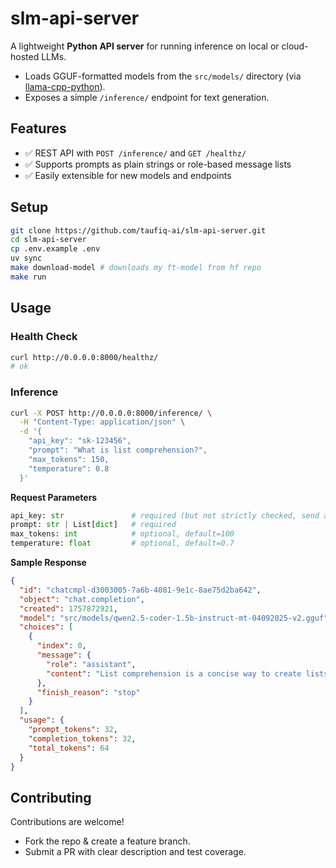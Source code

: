 # slm-api-server

A lightweight **Python API server** for running inference on local or cloud-hosted LLMs.

* Loads GGUF-formatted models from the `src/models/` directory (via [llama-cpp-python](https://llama-cpp-python.readthedocs.io/en/latest/)).
* Exposes a simple `/inference/` endpoint for text generation.

## Features

* ✅ REST API with `POST /inference/` and `GET /healthz/`
* ✅ Supports prompts as plain strings or role-based message lists
* ✅ Easily extensible for new models and endpoints


## Setup

```bash
git clone https://github.com/taufiq-ai/slm-api-server.git
cd slm-api-server
cp .env.example .env
uv sync
make download-model # downloads my ft-model from hf repo
make run
```

## Usage

### Health Check

```bash
curl http://0.0.0.0:8000/healthz/
# ok
```

### Inference

```bash
curl -X POST http://0.0.0.0:8000/inference/ \
  -H "Content-Type: application/json" \
  -d '{
    "api_key": "sk-123456",
    "prompt": "What is list comprehension?",
    "max_tokens": 150,
    "temperature": 0.8
  }'
```

**Request Parameters**

```py
api_key: str               # required (but not strictly checked, send a random value)
prompt: str | List[dict]   # required
max_tokens: int            # optional, default=100
temperature: float         # optional, default=0.7
```

**Sample Response**

```json
{
  "id": "chatcmpl-d3003005-7a6b-4081-9e1c-8ae75d2ba642",
  "object": "chat.completion",
  "created": 1757872921,
  "model": "src/models/qwen2.5-coder-1.5b-instruct-mt-04092025-v2.gguf",
  "choices": [
    {
      "index": 0,
      "message": {
        "role": "assistant",
        "content": "List comprehension is a concise way to create lists in Python..."
      },
      "finish_reason": "stop"
    }
  ],
  "usage": {
    "prompt_tokens": 32,
    "completion_tokens": 32,
    "total_tokens": 64
  }
}
```

## Contributing

Contributions are welcome!

* Fork the repo & create a feature branch.  
* Submit a PR with clear description and test coverage.  
